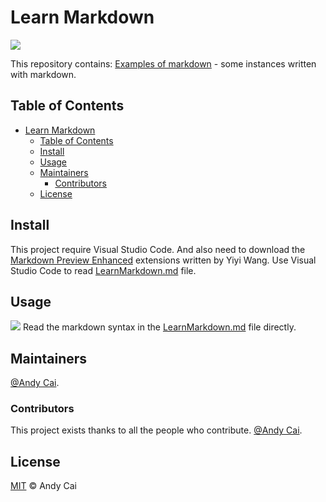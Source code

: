 # Learn Markdown

[![](https://img.shields.io/badge/Home-ITcyx%2FLearnMarkdown-orange)](https://github.com/ITcyx/LearnMarkdown)

This repository contains:
[Examples of markdown](LearnMarkdown.md) - some instances written with markdown.

## Table of Contents
- [Learn Markdown](#learn-markdown)
  - [Table of Contents](#table-of-contents)
  - [Install](#install)
  - [Usage](#usage)
  - [Maintainers](#maintainers)
    - [Contributors](#contributors)
  - [License](#license)


## Install
This project require Visual Studio Code. And also need to download the [Markdown Preview Enhanced](https://marketplace.visualstudio.com/items?itemName=shd101wyy.markdown-preview-enhanced) extensions written by Yiyi Wang.
Use Visual Studio Code to read [LearnMarkdown.md](LearnMarkdown.md) file.

## Usage
[![](https://img.shields.io/badge/Usage-LearnMarkdown.md-orange)](LearnMarkdown.md)
Read the markdown syntax in the [LearnMarkdown.md](LearnMarkdown.md) file directly.

## Maintainers

[@Andy Cai](https://github.com/ITcyx).

### Contributors

This project exists thanks to all the people who contribute. 
[@Andy Cai](https://github.com/ITcyx).


## License

[MIT](LICENSE) © Andy Cai